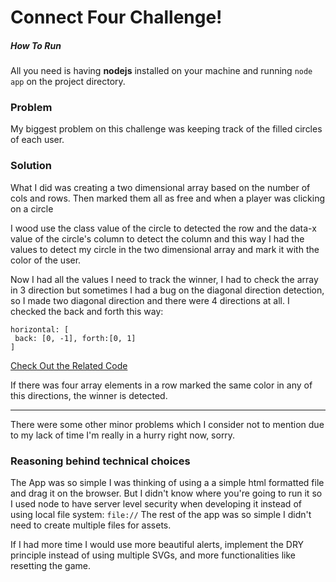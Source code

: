 #  Connect Four Challenge!

##### How To Run
All you need is having **nodejs** installed on your machine and running ``node app`` on the project directory.

### Problem
My biggest problem on this challenge was keeping track of the filled circles of each user.

### Solution
What I did was creating a two dimensional array based on the number of cols and rows. Then marked them all as free and when a player was clicking on a circle 

I wood use the class value of the circle to detected the row and the data-x value of the circle's column to detect the column and this way I had the values to detect my circle in the two dimensional array and mark it with the color of the user.

Now I had all the values I need to track the winner, I had to check the array in 3 direction but sometimes I had a bug on the diagonal direction detection, so I made two diagonal direction and there were 4 directions at all. I checked the back and forth this way:

```
horizontal: [  
 back: [0, -1], forth:[0, 1]  
]
```
[Check Out the Related Code](https://github.com/alijawadi/connect-four/blob/master/public/index.html#L305-L317)

If there was four array elements in a row marked the same color  in any of this directions, the winner is detected.

---
There were some other minor problems which I consider not to mention due to my lack of time I'm really in a hurry right now, sorry.


### Reasoning behind technical choices

The App was so simple I was thinking of using a a simple html formatted file and drag it on the browser. 
But I didn't know where you're going to run it so I used node to have server level security when developing it instead of using local file system: ```file://```
The rest of the app was so simple I didn't need to create multiple files for assets.

If I had more time I would use more beautiful alerts, implement the DRY principle instead of using multiple SVGs, and more functionalities like resetting the game.
